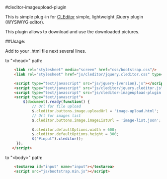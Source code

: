 #cleditor-imageupload-plugin

This is simple plug-in for [CLEditor](http://premiumsoftware.net/cleditor) simple, lightweight jQuery plugin (WYSIWYG editor). 

This plugin allows to download and use the downloaded pictures.

##Usage:

Add to your .html file next several lines.

to "&lt;head&gt;" path:
```html
	<link rel="stylesheet" media="screen" href="css/bootstrap.css"/>	
	<link rel="stylesheet" href="js/cleditor/jquery.cleditor.css" type="text/css">

	<script type="text/javascript" src="js/jquery-{version}.js"></script>	
	<script type="text/javascript" src="js/cleditor/jquery.cleditor.js"></script>
	<script type="text/javascript" src="js/cleditor-imageupload-plugin.js"></script>
	<script type="text/javascript">
		$(document).ready(function() {
			// Url for file upload 
			$.cleditor.buttons.image.uploadUrl = 'image-upload.html';
			// Url for images list
			$.cleditor.buttons.image.imageListUrl = 'image-list.json';
	
			$.cleditor.defaultOptions.width = 600;
			$.cleditor.defaultOptions.height = 300;
			$("#input").cleditor();
     });
   </script>
```


to "&lt;body&gt;" path:	
```html
	<textarea id="input" name="input"></textarea>	
	<script src="js/bootstrap.min.js"></script>	
```	
	
